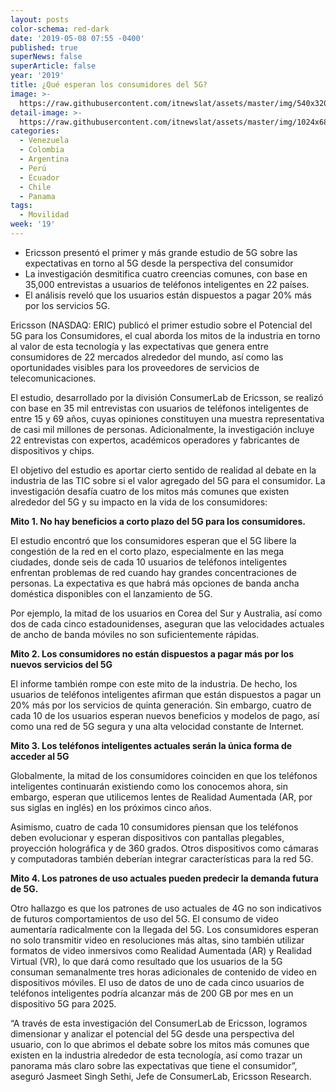 ```yaml
---
layout: posts
color-schema: red-dark
date: '2019-05-08 07:55 -0400'
published: true
superNews: false
superArticle: false
year: '2019'
title: ¿Qué esperan los consumidores del 5G?
image: >-
  https://raw.githubusercontent.com/itnewslat/assets/master/img/540x320/Usuario-5G-p.jpg
detail-image: >-
  https://raw.githubusercontent.com/itnewslat/assets/master/img/1024x680/Usuario-5G-g.jpg
categories:
  - Venezuela
  - Colombia
  - Argentina
  - Perú
  - Ecuador
  - Chile
  - Panama
tags:
  - Movilidad
week: '19'
---
```

- Ericsson presentó el primer y más grande estudio de 5G sobre las expectativas en torno al 5G desde la perspectiva del consumidor
- La investigación desmitifica cuatro creencias comunes, con base en 35,000 entrevistas a usuarios de teléfonos inteligentes en 22 países.
- El análisis reveló que los usuarios están dispuestos a pagar 20% más por los servicios 5G.

Ericsson (NASDAQ: ERIC) publicó el primer estudio sobre el Potencial del 5G para los Consumidores, el cual aborda los mitos de la industria en torno al valor de esta tecnología y las expectativas que genera entre consumidores de 22 mercados alrededor del mundo, así como las oportunidades visibles para los proveedores de servicios de telecomunicaciones.

El estudio, desarrollado por la división ConsumerLab de Ericsson, se realizó con base en 35 mil entrevistas con usuarios de teléfonos inteligentes de entre 15 y 69 años, cuyas opiniones constituyen una muestra representativa de casi mil millones de personas. Adicionalmente, la investigación incluye 22 entrevistas con expertos, académicos operadores y fabricantes de dispositivos y chips.

El objetivo del estudio es aportar cierto sentido de realidad al debate en la industria de las TIC sobre si el valor agregado del 5G para el consumidor.  La investigación desafía cuatro de los mitos más comunes que existen alrededor del 5G y su impacto en la vida de los consumidores:

**Mito 1. No hay beneficios a corto plazo del 5G para los consumidores.**

El estudio encontró que los consumidores esperan que el 5G libere la congestión de la red en el corto plazo, especialmente en las mega ciudades, donde seis de cada 10 usuarios de teléfonos inteligentes enfrentan problemas de red cuando hay grandes concentraciones de personas. La expectativa es que habrá más opciones de banda ancha doméstica disponibles con el lanzamiento de 5G.

Por ejemplo, la mitad de los usuarios en Corea del Sur y Australia, así como dos de cada cinco estadounidenses, aseguran que las velocidades actuales de ancho de banda móviles no son suficientemente rápidas.

**Mito 2. Los consumidores no están dispuestos a pagar más por los nuevos servicios del 5G**

El informe también rompe con este mito de la industria. De hecho, los usuarios de teléfonos inteligentes afirman que están dispuestos a pagar un 20% más por los servicios de quinta generación. Sin embargo, cuatro de cada 10 de los usuarios esperan nuevos beneficios y modelos de pago, así como una red de 5G segura y una alta velocidad constante de Internet.

**Mito 3. Los teléfonos inteligentes actuales serán la única forma de acceder al 5G**

Globalmente, la mitad de los consumidores coinciden en que los teléfonos inteligentes continuarán existiendo como los conocemos ahora, sin embargo, esperan que utilicemos lentes de Realidad Aumentada (AR, por sus siglas en inglés) en los próximos cinco años.

Asimismo, cuatro de cada 10 consumidores piensan que los teléfonos deben evolucionar y esperan dispositivos con pantallas plegables, proyección holográfica y de 360 grados. Otros dispositivos como cámaras y computadoras también deberían integrar características para la red 5G.

**Mito 4. Los patrones de uso actuales pueden predecir la demanda futura de 5G.**

Otro hallazgo es que los patrones de uso actuales de 4G no son indicativos de futuros comportamientos de uso del 5G. El consumo de video aumentaría radicalmente con la llegada del 5G. Los consumidores esperan no solo transmitir video en resoluciones más altas, sino también utilizar formatos de video inmersivos como Realidad Aumentada (AR) y Realidad Virtual (VR), lo que dará como resultado que los usuarios de la 5G consuman semanalmente tres horas adicionales de contenido de video en dispositivos móviles. El uso de datos de uno de cada cinco usuarios de teléfonos inteligentes podría alcanzar más de 200 GB por mes en un dispositivo 5G para 2025.

“A través de esta investigación del ConsumerLab de Ericsson, logramos dimensionar y analizar el potencial del 5G desde una perspectiva del usuario, con lo que abrimos el debate sobre los mitos más comunes que existen en la industria alrededor de esta tecnología, así como trazar un panorama más claro sobre las expectativas que tiene el consumidor”, aseguró Jasmeet Singh Sethi, Jefe de ConsumerLab, Ericsson Research.

